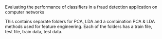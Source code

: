 Evaluating the performance of classifiers in a fraud detection application on computer networks

This contains separate folders for PCA, LDA and a combination PCA & LDA methods used for feature engineering. Each of the folders has a train file, test file, train data, test data.

